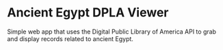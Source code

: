 # Ancient Egypt DPLA Viewer
Simple web app that uses the Digital Public Library of America API to grab and display records related to ancient Egypt.  
